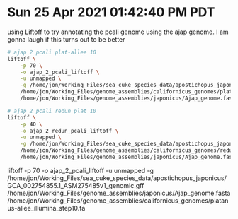 # Sun 25 Apr 2021 01:42:40 PM PDT

using Liftoff to try annotating the pcali genome using the ajap genome. I am gonna laugh if this turns out to be better
```bash
# ajap 2 pcali plat-allee 10 
liftoff \
	-p 70 \
	-o ajap_2_pcali_liftoff \
	-u unmapped \
	-g /home/jon/Working_Files/sea_cuke_species_data/apostichopus_japonicus/GCA_002754855.1_ASM275485v1_genomic.gff \
	/home/jon/Working_Files/genome_assemblies/californicus_genomes/platanus-allee_illumina_step10.fa \
	/home/jon/Working_Files/genome_assemblies/japonicus/Ajap_genome.fasta

# ajap 2 pcali redun plat 10
liftoff \
	-p 40 \
	-o ajap_2_redun_pcali_liftoff \
	-u unmapped \
	-g /home/jon/Working_Files/sea_cuke_species_data/apostichopus_japonicus/GCA_002754855.1_ASM275485v1_genomic.gff \
	/home/jon/Working_Files/genome_assemblies/californicus_genomes/redundans_platanus-allee_step10_ajap-reference.fa \
	/home/jon/Working_Files/genome_assemblies/japonicus/Ajap_genome.fasta 
```


liftoff -p 70 -o ajap_2_pcali_liftoff -u unmapped -g /home/jon/Working_Files/sea_cuke_species_data/apostichopus_japonicus/GCA_002754855.1_ASM275485v1_genomic.gff /home/jon/Working_Files/genome_assemblies/japonicus/Ajap_genome.fasta /home/jon/Working_Files/genome_assemblies/californicus_genomes/platanus-allee_illumina_step10.fa